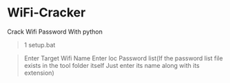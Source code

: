 # WiFi-Cracker
Crack Wifi Password With python

>1 setup.bat

>Enter Target Wifi Name
>Enter loc Password list(If the password list file exists in the tool folder itself
Just enter its name along with its extension)

